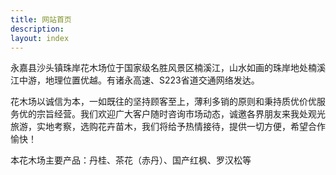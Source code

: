 ```yaml
---
title: 网站首页
description:
layout: index
---
```

永嘉县沙头镇珠岸花木场位于国家级名胜风景区楠溪江，山水如画的珠岸地处楠溪江中游，地理位置优越。有诸永高速、S223省道交通网络发达。

花木场以诚信为本，一如既往的坚持顾客至上，薄利多销的原则和秉持质优价优服务优的宗旨经营。我们欢迎广大客户随时咨询市场动态，诚邀各界朋友来我处观光旅游，实地考察，选购花卉苗木，我们将给予热情接待，提供一切方便，希望合作愉快！

本花木场主要产品：丹桂、茶花（赤丹）、国产红枫、罗汉松等
